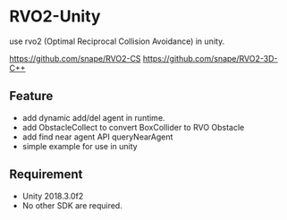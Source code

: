 RVO2-Unity
===

use rvo2 (Optimal Reciprocal Collision Avoidance) in unity. 

https://github.com/snape/RVO2-CS
https://github.com/snape/RVO2-3D-C++

## Feature
* add dynamic add/del agent in runtime.
* add ObstacleCollect to convert BoxCollider to RVO Obstacle
* add find near agent API queryNearAgent
* simple example for use in unity


## Requirement
* Unity 2018.3.0f2
* No other SDK are required.

